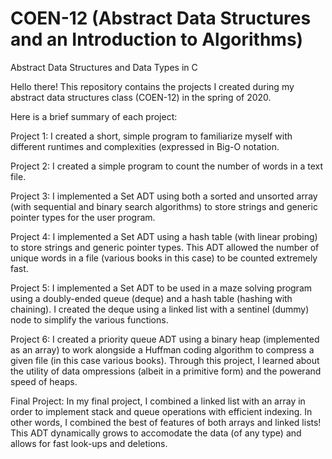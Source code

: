 # COEN-12 (Abstract Data Structures and an Introduction to Algorithms)
Abstract Data Structures and Data Types in C

Hello there! This repository contains the projects I created during my abstract data structures class (COEN-12) in the spring of 2020.

Here is a brief summary of each project:

Project 1: I created a short, simple program to familiarize myself with different runtimes and complexities (expressed in Big-O notation.

Project 2: I created a simple program to count the number of words in a text file.

Project 3: I implemented a Set ADT using both a sorted and unsorted array (with sequential and binary search algorithms) to store strings and generic pointer types for the user program.

Project 4: I implemented a Set ADT using a hash table (with linear probing) to store strings and generic pointer types. This ADT allowed the number of unique words in a file (various books in this case) to be counted extremely fast.

Project 5: I implemented a Set ADT to be used in a maze solving program using a doubly-ended queue (deque) and a hash table (hashing with chaining). I created the deque using a linked list with a sentinel (dummy) node to simplify the various functions.

Project 6: I created a priority queue ADT using a binary heap (implemented as an array) to work alongside a Huffman coding algorithm to compress a given file (in this case various books). Through this project, I learned about the utility of data ompressions (albeit in a primitive form) and the powerand speed of heaps.

Final Project: In my final project, I combined a linked list with an array in order to implement stack and queue operations with efficient indexing. In other words, I combined the best of features of both arrays and linked lists! This ADT dynamically grows to accomodate the data (of any type) and allows for fast look-ups and deletions.
